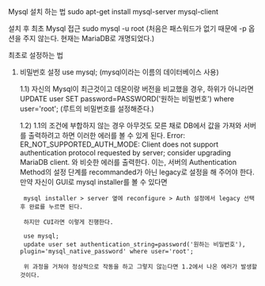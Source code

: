 ﻿Mysql 설치 하는 법
	sudo apt-get install mysql-server mysql-client

설치 후 최초 Mysql 접근
	sudo mysql -u root (처음은 패스워드가 없기 때문에 -p 옵션을 주지 않는다. 현재는 MariaDB로 개명되었다.)

최초로 설정하는 법

1. 비밀번호 설정
	use mysql; (mysql이라는 이름의 데이터베이스 사용)

	1.1) 자신의 Mysql이 최근것이고 데몬이랑 버전을 비교했을 경우, 하위가 아니라면
		UPDATE user SET password=PASSWORD('원하는 비밀번호') where user='root'; (루트의 비밀번호를 설정해준다.)

	1.2) 1.1의 조건에 부합하지 않는 경우
		아무것도 모른 채로 DB에서 값을 가져와 서버를 출력하려고 하면 이러한 에러를 볼 수 있게 된다.
		Error: ER_NOT_SUPPORTED_AUTH_MODE: Client does not support authentication protocol requested by server; consider upgrading MariaDB client. 와 비슷한 에러를 출력한다. 이는, 서버의 Authentication Method의 설정 단계를 recommanded가 아닌 legacy로 설정을 해 주어야 한다. 만약 자신이 GUI로 mysql installer를 볼 수 있다면

		mysql installer > server 옆에 reconfigure > Auth 설정에서 legacy 선택 후 완료를 누르면 된다.

		하지만 CUI라면 이렇게 진행한다.

		use mysql;
		update user set authentication_string=password('원하는 비밀번호'), plugin='mysql_native_password' where user='root';

		위 과정을 거쳐야 정상적으로 작동을 하고 그렇지 않는다면 1.2에서 나온 에러가 발생할 것이다.